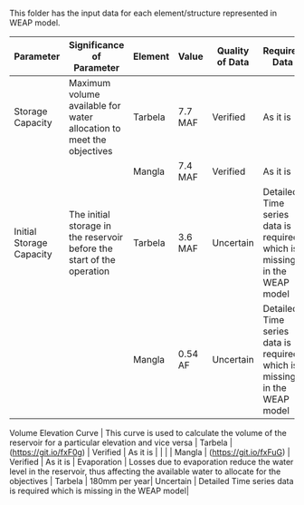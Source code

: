 This folder has the input data for each element/structure represented in WEAP model.

Parameter | Significance of Parameter | Element | Value | Quality of Data | Required Data|
--- | --- | --- | --- | --- | ---|
Storage Capacity | Maximum volume available for water allocation to meet the objectives | Tarbela | 7.7 MAF | Verified | As it is
| | | Mangla | 7.4 MAF | Verified | As it is
Initial Storage Capacity | The initial storage in the reservoir before the start of the operation | Tarbela | 3.6 MAF | Uncertain | Detailed Time series data is required which is missing in the WEAP model
| | | Mangla | 0.54 AF | Uncertain | Detailed Time series data is required which is missing in the WEAP model





Volume Elevation Curve | This curve is used to calculate the volume of the reservoir for a particular elevation and vice versa | Tarbela |(https://git.io/fxF0g) | Verified | As it is |
| | | Mangla | (https://git.io/fxFuG) | Verified | As it is |
Evaporation | Losses due to evaporation reduce the water level in the reservoir, thus affecting the available water to allocate for the objectives | Tarbela | 180mm per year| Uncertain | Detailed Time series data is required which is missing in the WEAP model|
